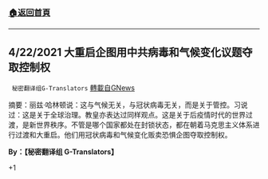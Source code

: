 ###  [:house:返回首頁](https://github.com/ourhimalayas/txt)
---

## 4/22/2021 大重启企图用中共病毒和气候变化议题夺取控制权
` 秘密翻译组G-Translators` [轉載自GNews](https://gnews.org/zh-hans/1131318/)

摘要：丽兹·哈林顿说：这与气候无关，与冠状病毒无关，而是关于管控。习说过：这是关于全球治理。教皇亦表达过同样观点。这是关于后疫情时代的世界过渡，是新世界秩序。不管是哪个国家都处在封锁状态，都在朝着马克思主义体系进行过渡和大重启。他们用冠状病毒和气候变化贩卖恐惧企图夺取控制权。

**By：【秘密翻译组 G-Translators】**

+1
